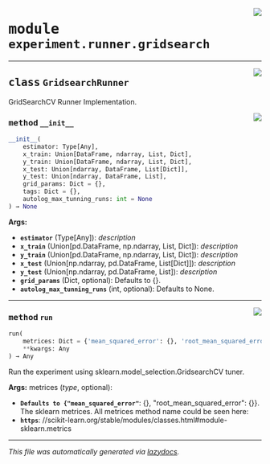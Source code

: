 <!-- markdownlint-disable -->

<a href="../klops/experiment/runner/gridsearch.py#L0"><img align="right" style="float:right;" src="https://img.shields.io/badge/-source-cccccc?style=flat-square"></a>

# <kbd>module</kbd> `experiment.runner.gridsearch`






---

<a href="../klops/experiment/runner/gridsearch.py#L13"><img align="right" style="float:right;" src="https://img.shields.io/badge/-source-cccccc?style=flat-square"></a>

## <kbd>class</kbd> `GridsearchRunner`
GridSearchCV Runner Implementation.  



<a href="../klops/experiment/runner/gridsearch.py#L17"><img align="right" style="float:right;" src="https://img.shields.io/badge/-source-cccccc?style=flat-square"></a>

### <kbd>method</kbd> `__init__`

```python
__init__(
    estimator: Type[Any],
    x_train: Union[DataFrame, ndarray, List, Dict],
    y_train: Union[DataFrame, ndarray, List, Dict],
    x_test: Union[ndarray, DataFrame, List[Dict]],
    y_test: Union[ndarray, DataFrame, List],
    grid_params: Dict = {},
    tags: Dict = {},
    autolog_max_tunning_runs: int = None
) → None
```



**Args:**
 
 - <b>`estimator`</b> (Type[Any]):  _description_ 
 - <b>`x_train`</b> (Union[pd.DataFrame, np.ndarray, List, Dict]):  _description_ 
 - <b>`y_train`</b> (Union[pd.DataFrame, np.ndarray, List, Dict]):  _description_ 
 - <b>`x_test`</b> (Union[np.ndarray, pd.DataFrame, List[Dict]]):  _description_ 
 - <b>`y_test`</b> (Union[np.ndarray, pd.DataFrame, List]):  _description_ 
 - <b>`grid_params`</b> (Dict, optional):   Defaults to {}. 
 - <b>`autolog_max_tunning_runs`</b> (int, optional):   Defaults to None. 




---

<a href="../klops/experiment/runner/gridsearch.py#L45"><img align="right" style="float:right;" src="https://img.shields.io/badge/-source-cccccc?style=flat-square"></a>

### <kbd>method</kbd> `run`

```python
run(
    metrices: Dict = {'mean_squared_error': {}, 'root_mean_squared_error': {}},
    **kwargs: Any
) → Any
```

Run the experiment using sklearn.model_selection.GridsearchCV tuner. 

**Args:**
  metrices (_type_, optional):  
 - <b>`Defaults to {"mean_squared_error"`</b>:  {}, "root_mean_squared_error": {}}. The sklearn metrices. All metrices method name could be seen here: 
 - <b>`https`</b>: //scikit-learn.org/stable/modules/classes.html#module-sklearn.metrics 




---

_This file was automatically generated via [lazydocs](https://github.com/ml-tooling/lazydocs)._
